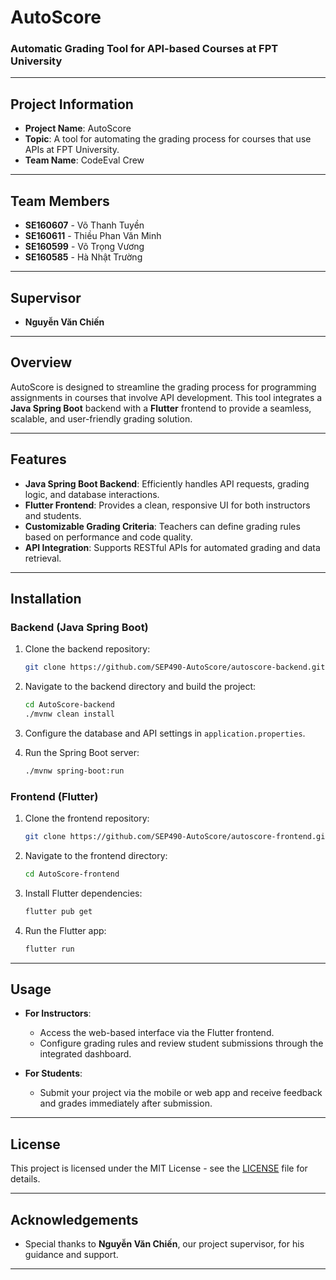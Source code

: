 # AutoScore

### Automatic Grading Tool for API-based Courses at FPT University

---

## Project Information

- **Project Name**: AutoScore  
- **Topic**: A tool for automating the grading process for courses that use APIs at FPT University.  
- **Team Name**: CodeEval Crew

---

## Team Members

- **SE160607** - Võ Thanh Tuyền  
- **SE160611** - Thiều Phan Văn Minh  
- **SE160599** - Võ Trọng Vương  
- **SE160585** - Hà Nhật Trường

---

## Supervisor

- **Nguyễn Văn Chiến**

---

## Overview

AutoScore is designed to streamline the grading process for programming assignments in courses that involve API development. This tool integrates a **Java Spring Boot** backend with a **Flutter** frontend to provide a seamless, scalable, and user-friendly grading solution.

---

## Features

- **Java Spring Boot Backend**: Efficiently handles API requests, grading logic, and database interactions.  
- **Flutter Frontend**: Provides a clean, responsive UI for both instructors and students.  
- **Customizable Grading Criteria**: Teachers can define grading rules based on performance and code quality.  
- **API Integration**: Supports RESTful APIs for automated grading and data retrieval.

---

## Installation

### Backend (Java Spring Boot)

1. Clone the backend repository:
    ```bash
    git clone https://github.com/SEP490-AutoScore/autoscore-backend.git
    ```

2. Navigate to the backend directory and build the project:
    ```bash
    cd AutoScore-backend
    ./mvnw clean install
    ```

3. Configure the database and API settings in `application.properties`.

4. Run the Spring Boot server:
    ```bash
    ./mvnw spring-boot:run
    ```

### Frontend (Flutter)

1. Clone the frontend repository:
    ```bash
    git clone https://github.com/SEP490-AutoScore/autoscore-frontend.git
    ```

2. Navigate to the frontend directory:
    ```bash
    cd AutoScore-frontend
    ```

3. Install Flutter dependencies:
    ```bash
    flutter pub get
    ```

4. Run the Flutter app:
    ```bash
    flutter run
    ```

---

## Usage

- **For Instructors**:  
    - Access the web-based interface via the Flutter frontend.  
    - Configure grading rules and review student submissions through the integrated dashboard.
  
- **For Students**:  
    - Submit your project via the mobile or web app and receive feedback and grades immediately after submission.

---

## License

This project is licensed under the MIT License - see the [LICENSE](LICENSE) file for details.

---

## Acknowledgements

- Special thanks to **Nguyễn Văn Chiến**, our project supervisor, for his guidance and support.

---

